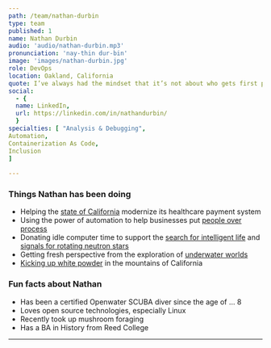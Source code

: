 ```yaml
---
path: /team/nathan-durbin
type: team
published: 1
name: Nathan Durbin
audio: 'audio/nathan-durbin.mp3'
pronunciation: 'nay-thin dur-bin'
image: 'images/nathan-durbin.jpg'
role: DevOps
location: Oakland, California
quote: I’ve always had the mindset that it’s not about who gets first place, but it’s about personal improvement. And looking for ways to lift each other up.
social: 
  - {
  name: LinkedIn,
  url: https://linkedin.com/in/nathandurbin/
  }
specialties: [ "Analysis & Debugging",
Automation,
Containerization As Code,
Inclusion
]
  
---
```


### Things Nathan has been doing
* Helping the [state of California](https://github.com/ca-mmis) modernize its healthcare payment system
* Using the power of automation to help businesses put [people over process](https://www.synchr.com/)
* Donating idle computer time to support the [search for intelligent life](https://setiathome.berkeley.edu/) and [signals for rotating neutron stars](https://einsteinathome.org/)
* Getting fresh perspective from the exploration of [underwater worlds](https://drive.google.com/a/civicactions.com/file/d/1-6lA_D0I9w7iPiATn6xK0SdncwaUEVoK/view?usp=sharing)
* [Kicking up white powder](https://drive.google.com/a/civicactions.com/file/d/1tNemDxpRubhkhNf8C6EpzJeMqyNi7ZZC/view?usp=sharing) in the mountains of California

### Fun facts about Nathan
* Has been a certified Openwater SCUBA diver since the age of … 8
* Loves open source technologies, especially Linux
* Recently took up mushroom foraging
* Has a BA in History from Reed College

-----------------------------------
